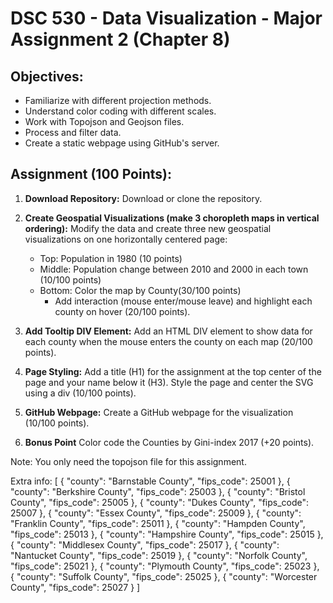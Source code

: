 # DSC 530 - Data Visualization - Major Assignment 2 (Chapter 8)
## Objectives:
- Familiarize with different projection methods.
- Understand color coding with different scales.
- Work with Topojson and Geojson files.
- Process and filter data.
- Create a static webpage using GitHub's server.

## Assignment (100 Points):

1. **Download Repository:** Download or clone the repository.

2. **Create Geospatial Visualizations (make 3 choropleth maps in vertical ordering):** Modify the data and create three new geospatial visualizations on one horizontally centered page:
    - Top: Population in 1980 (10 points)
    - Middle: Population change between 2010 and 2000 in each town (10/100 points)
    - Bottom: Color the map by County(30/100 points)
        - Add interaction (mouse enter/mouse leave) and highlight each county on hover (20/100 points).

3. **Add Tooltip DIV Element:** Add an HTML DIV element to show data for each county when the mouse enters the county on each map (20/100 points).

4. **Page Styling:** Add a title (H1) for the assignment at the top center of the page and your name below it (H3). Style the page and center the SVG using a div (10/100 points).

5. **GitHub Webpage:** Create a GitHub webpage for the visualization (10/100 points).
6. **Bonus Point** Color code the Counties by Gini-index 2017 (+20 points).

Note: You only need the topojson file for this assignment.


Extra info:
[
  {
    "county": "Barnstable County",
    "fips_code": 25001
  },
  {
    "county": "Berkshire County",
    "fips_code": 25003
  },
  {
    "county": "Bristol County",
    "fips_code": 25005
  },
  {
    "county": "Dukes County",
    "fips_code": 25007
  },
  {
    "county": "Essex County",
    "fips_code": 25009
  },
  {
    "county": "Franklin County",
    "fips_code": 25011
  },
  {
    "county": "Hampden County",
    "fips_code": 25013
  },
  {
    "county": "Hampshire County",
    "fips_code": 25015
  },
  {
    "county": "Middlesex County",
    "fips_code": 25017
  },
  {
    "county": "Nantucket County",
    "fips_code": 25019
  },
  {
    "county": "Norfolk County",
    "fips_code": 25021
  },
  {
    "county": "Plymouth County",
    "fips_code": 25023
  },
  {
    "county": "Suffolk County",
    "fips_code": 25025
  },
  {
    "county": "Worcester County",
    "fips_code": 25027
  }
]
